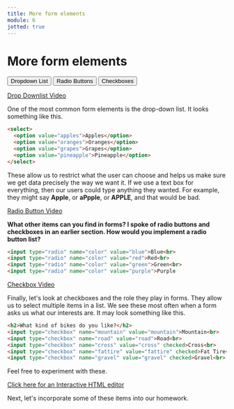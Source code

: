```yaml
---
title: More form elements
module: 6
jotted: true
---
```


# More form elements

<div class="tab">
  <button class="tablinks active" onclick="openTab(event, 'Dropdown')">Dropdown List</button>
  <button class="tablinks" onclick="openTab(event, 'Radio')">Radio Buttons</button>
  <button class="tablinks" onclick="openTab(event, 'Checkbox')">Checkboxes</button>
    
</div>

<!-- Tab content -->
<div id="Dropdown" class="tabcontent" style="display:block">

<p><a href="//www.youtube.com/embed/rJJ-rnX3SPM" data-lity>Drop Downlist Video</a></p>
<!-- dropdowns -->

<p>One of the most common form elements is the drop-down list.  It looks something like this.</p>

<div class="tabhtml" markdown="1">

```html
<select>
  <option value="apples">Apples</option>
  <option value="oranges">Oranges</option>
  <option value="grapes">Grapes</option>
  <option value="pineapple">Pineapple</option>
</select>
```

</div>

These allow us to restrict what the user can choose and helps us make sure we get data precisely the way we want it. If we use a text box for everything, then our users could type anything they wanted.  For example, they might say <b>Apple</b>, or <b>aPpple</b>, or <b>APPLE</b>, and that would be bad.
</div>

<div id="Radio" class="tabcontent">

<!-- video -->

<p><a href="//www.youtube.com/embed/Mzx_lShObmc" data-lity>Radio Button Video</a></p>

<!-- radio -->
<b>What other items can you find in forms?  I spoke of radio buttons and checkboxes in an earlier section.  How would you implement a radio button list?</b>

<div class="tabhtml" markdown="1">

```html
<input type="radio" name="color" value="blue">Blue<br>
<input type="radio" name="color" value="red">Red<br>
<input type="radio" name="color" value="green">Green<br>
<input type="radio" name="color" value="purple">Purple
```

</div>

</div>

<div id="Checkbox" class="tabcontent">

<!-- video -->
<p><a href="//www.youtube.com/embed//28ccGRjnV_Q" data-lity>Checkbox Video</a></p>

<!-- checkboxes -->
<p>Finally, let's look at checkboxes and the role they play in forms.  They allow us to select multiple items in a list.  We see these most often when a form asks us what our interests are.  It may look something like this.</p>

<div class="tabhtml" markdown="1">

```html
<h2>What kind of bikes do you like?</h2>
<input type="checkbox" name="mountain" value="mountain">Mountain<br>
<input type="checkbox" name="road" value="road">Road<br>
<input type="checkbox" name="cross" value="cross" checked>Cross<br>
<input type="checkbox" name="fattire" value="fattire" checked>Fat Tire<br>
<input type="checkbox" name="gravel" value="gravel" checked>Gravel<br>
```

</div>

</div>

Feel free to experiment with these.


<a href='http://www.silverleaf-consulting.com/CodeEditor/' target="_new">Click here for an Interactive HTML editor</a>

Next, let's incorporate some of these items into our homework.